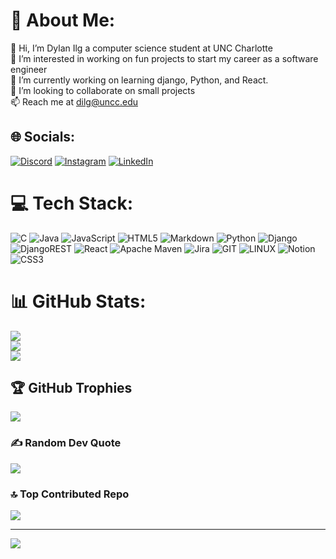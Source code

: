 # 💫 About Me:
👋 Hi, I’m Dylan Ilg a computer science student at UNC Charlotte<br>👀 I’m interested in working on fun projects to start my career as a software engineer<br>🌱 I’m currently working on learning django, Python, and React. <br>💞️ I’m looking to collaborate on small projects<br>📫 Reach me at dilg@uncc.edu


## 🌐 Socials:
[![Discord](https://img.shields.io/badge/Discord-%237289DA.svg?logo=discord&logoColor=white)](https://discord.gg/400422602021142539) [![Instagram](https://img.shields.io/badge/Instagram-%23E4405F.svg?logo=Instagram&logoColor=white)](https://instagram.com/dylan.ilg) [![LinkedIn](https://img.shields.io/badge/LinkedIn-%230077B5.svg?logo=linkedin&logoColor=white)](https://linkedin.com/in/www.linkedin.com/in/dylan-ilg) 

# 💻 Tech Stack:
![C](https://img.shields.io/badge/c-%2300599C.svg?style=for-the-badge&logo=c&logoColor=white) ![Java](https://img.shields.io/badge/java-%23ED8B00.svg?style=for-the-badge&logo=openjdk&logoColor=white) ![JavaScript](https://img.shields.io/badge/javascript-%23323330.svg?style=for-the-badge&logo=javascript&logoColor=%23F7DF1E) ![HTML5](https://img.shields.io/badge/html5-%23E34F26.svg?style=for-the-badge&logo=html5&logoColor=white) ![Markdown](https://img.shields.io/badge/markdown-%23000000.svg?style=for-the-badge&logo=markdown&logoColor=white) ![Python](https://img.shields.io/badge/python-3670A0?style=for-the-badge&logo=python&logoColor=ffdd54) ![Django](https://img.shields.io/badge/django-%23092E20.svg?style=for-the-badge&logo=django&logoColor=white) ![DjangoREST](https://img.shields.io/badge/DJANGO-REST-ff1709?style=for-the-badge&logo=django&logoColor=white&color=ff1709&labelColor=gray) ![React](https://img.shields.io/badge/react-%2320232a.svg?style=for-the-badge&logo=react&logoColor=%2361DAFB) ![Apache Maven](https://img.shields.io/badge/Apache%20Maven-C71A36?style=for-the-badge&logo=Apache%20Maven&logoColor=white) ![Jira](https://img.shields.io/badge/jira-%230A0FFF.svg?style=for-the-badge&logo=jira&logoColor=white) ![GIT](https://img.shields.io/badge/Git-fc6d26?style=for-the-badge&logo=git&logoColor=white) ![LINUX](https://img.shields.io/badge/Linux-FCC624?style=for-the-badge&logo=linux&logoColor=black) ![Notion](https://img.shields.io/badge/Notion-%23000000.svg?style=for-the-badge&logo=notion&logoColor=white) ![CSS3](https://img.shields.io/badge/css3-%231572B6.svg?style=for-the-badge&logo=css3&logoColor=white)
# 📊 GitHub Stats:
![](https://github-readme-stats.vercel.app/api?username=dylan-ilg&theme=radical&hide_border=false&include_all_commits=true&count_private=true)<br/>
![](https://github-readme-streak-stats.herokuapp.com/?user=dylan-ilg&theme=radical&hide_border=false)<br/>
![](https://github-readme-stats.vercel.app/api/top-langs/?username=dylan-ilg&theme=radical&hide_border=false&include_all_commits=true&count_private=true&layout=compact)

## 🏆 GitHub Trophies
![](https://github-profile-trophy.vercel.app/?username=dylan-ilg&theme=radical&no-frame=false&no-bg=false&margin-w=4)

### ✍️ Random Dev Quote
![](https://quotes-github-readme.vercel.app/api?type=horizontal&theme=radical)

### 🔝 Top Contributed Repo
![](https://github-contributor-stats.vercel.app/api?username=dylan-ilg&limit=5&theme=dracula&combine_all_yearly_contributions=true)

---
[![](https://visitcount.itsvg.in/api?id=dylan-ilg&icon=2&color=1)](https://visitcount.itsvg.in)

<!-- Proudly created with GPRM ( https://gprm.itsvg.in ) -->
